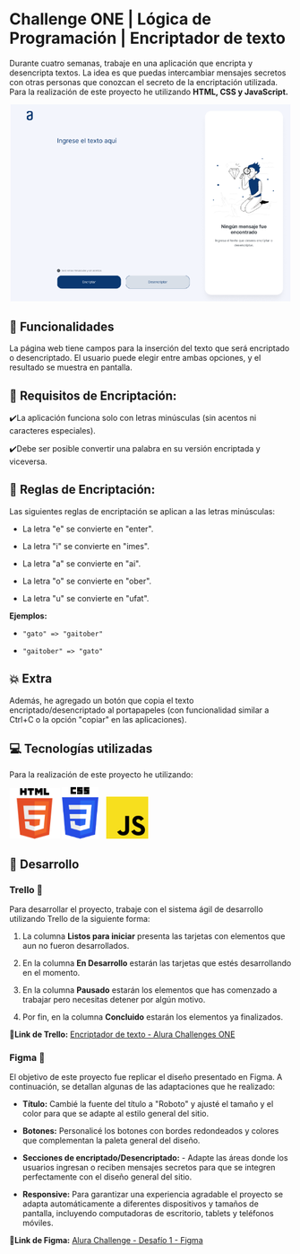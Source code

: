 # Challenge ONE | Lógica de Programación | Encriptador de texto


Durante cuatro semanas, trabaje en una aplicación que encripta y desencripta textos. La idea es que puedas intercambiar mensajes secretos con otras personas que conozcan el secreto de la encriptación utilizada.
Para la realización de este proyecto he utilizando **HTML, CSS y JavaScript.**

<p align="center">
     <img width="500" heigth="300" src="img/proyecto.png">
</p>



## :hammer: Funcionalidades
La página web tiene campos para la inserción del texto que será encriptado o desencriptado. El usuario puede elegir entre ambas opciones, y el resultado se muestra en pantalla.



## :page_with_curl: Requisitos de Encriptación:

:heavy_check_mark:La aplicación funciona solo con letras minúsculas (sin acentos ni caracteres especiales).

:heavy_check_mark:Debe ser posible convertir una palabra en su versión encriptada y viceversa.

  

## :triangular_ruler: Reglas de Encriptación:

Las siguientes reglas de encriptación se aplican a las letras minúsculas:


- La letra "e" se convierte en "enter".

- La letra "i" se convierte en "imes".

- La letra "a" se convierte en "ai".

- La letra "o" se convierte en "ober".

- La letra "u" se convierte en "ufat".


**Ejemplos:**

-  `"gato" => "gaitober"`

-  `"gaitober" => "gato"`

  

## :boom: Extra

Además, he agregado un botón que copia el texto encriptado/desencriptado al portapapeles (con funcionalidad similar a Ctrl+C o la opción "copiar" en las aplicaciones).



##  :computer: Tecnologías utilizadas
Para la realización de este proyecto he utilizando:
<p>
<img width="90" heigth="30" src="img/html.png">
<img width="65" heigth="30" src="img/css_icon.png">
<img width="75" heigth="30" style="margin: 0 0.7em" src="img/js_icon.png">
</p>

## :loudspeaker: Desarrollo

### Trello :date:

Para desarrollar el proyecto, trabaje con el sistema ágil de desarrollo utilizando Trello de la siguiente forma:

1. La columna **Listos para iniciar** presenta las tarjetas con elementos que aun no fueron desarrollados.

2. En la columna **En Desarrollo** estarán las tarjetas que estés desarrollando en el momento.

3. En la columna **Pausado** estarán los elementos que has comenzado a trabajar pero necesitas detener por algún motivo.

4. Por fin, en la columna **Concluido** estarán los elementos ya finalizados.

:link:**Link de Trello:** [Encriptador de texto - Alura Challenges ONE](https://trello.com/b/WTdfcewC/encriptador-de-texto-alura-challenges-oracle-one)



### Figma :art:

El objetivo de este proyecto fue replicar el diseño presentado en Figma. A continuación, se detallan algunas de las adaptaciones que he realizado:

-  **Título:** Cambié la fuente del título a "Roboto" y ajusté el tamaño y el color para que se adapte al estilo general del sitio.

-  **Botones:** Personalicé los botones con bordes redondeados y colores que complementan la paleta general del diseño.

-  **Secciones de encriptado/Desencriptado:** - Adapte las áreas donde los usuarios ingresan o reciben mensajes secretos para que se integren perfectamente con el diseño general del sitio.

-  **Responsive:** Para garantizar una experiencia agradable el proyecto se adapta automáticamente a diferentes dispositivos y tamaños de pantalla, incluyendo computadoras de escritorio, tablets y teléfonos móviles.

:link:**Link de Figma:** [Alura Challenge - Desafío 1 - Figma](https://www.figma.com/design/trP3p5nEh7XUyB3n2bomjP/Alura-Challenge---Desaf%C3%ADo-1---L%C3%B3gica?node-id=2-72&t=lkrkW6N5V1jTo3gj-0)